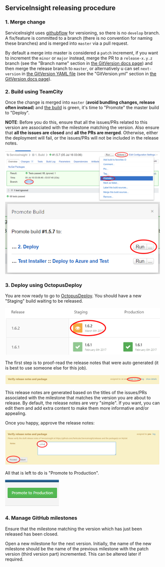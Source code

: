 ## ServiceInsight releasing procedure

### 1. Merge change

ServiceInsight uses [githubflow](http://gitversion.readthedocs.io/en/latest/git-branching-strategies/githubflow/) for versioning, so there is no `develop` branch. A fix/feature is committed to a branch (there is no convention for naming these branches) and is merged into `master` via a pull request.

By default a merge into master is considered a `patch` increment, if you want to increment the `minor` or `major` instead, merge the PR to a `release-x.y.z` branch (see the "Branch name" section in [the GitVersion docs page](http://gitversion.readthedocs.io/en/latest/more-info/version-increments/)) and then merge the release branch to `master`, or alternatively u can set `next-version` in [the GitVersion YAML file](https://github.com/Particular/ServiceInsight/blob/master/gitversionconfig.yaml) (see the "GitVersion.yml" section in [the GitVersion docs page](http://gitversion.readthedocs.io/en/latest/more-info/version-increments/)).

### 2. Build using TeamCity

Once the change is merged into `master` (**avoid bundling changes, release often instead**) and [the build](https://builds.particular.net/viewType.html?buildTypeId=ServiceInsight_Build&branch_ServiceInsight=<default>) is green, it's time to "Promote" the master build to "Deploy".

**NOTE**: Before you do this, ensure that all the issues/PRs related to this version are associated with the milestone matching the version. Also ensure that **all the issues are closed** and **all the PRs are merged**. Otherwise, either the deployment will fail, or the issues/PRs will not be included in the release notes.

![Promote](Promote.png)
![Promote_dialog](Promote_dialog.png)

### 3. Deploy using OctopusDeploy

You are now ready to go to [OctopusDeploy](http://deploy.particular.net/app#/projects/serviceinsight).
You should have a new "Staging" build waiting to be released.  

![Octopus_staging](Octopus_staging.png)

The first step is to proof-read the release notes that were auto generated (it is best to use someone else for this job).

![Octopus assign to me](Octopus_assign_to_me.png)

This release notes are generated based on the titles of the issues/PRs associated with the milestone that matches the version you are about to release. By default, the release notes are very "simple". If you want, you can edit them and add extra content to make them more informative and/or appealing.

Once you happy, approve the release notes:

![looks good](looks_good.png)

All that is left to do is "Promote to Production".

![promote to prod](promote_to_prod.png)

### 4. Manage GitHub milestones

Ensure that the milestone matching the version which has just been released has been closed.

Open a new milestone for the next version. Initially, the name of the new milestone should be the name of the previous milestone with the patch version (third version part) incremented. This can be altered later if required.
